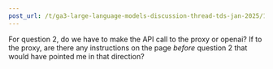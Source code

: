 ```yaml
---
post_url: /t/ga3-large-language-models-discussion-thread-tds-jan-2025/163247/105
---
```

For question 2, do we have to make the API call to the proxy or openai? If to the proxy, are there any instructions on the page *before* question 2 that would have pointed me in that direction?